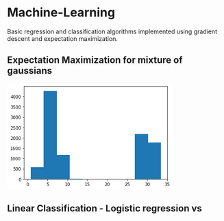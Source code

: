 # Machine-Learning

Basic regression and classification algorithms implemented using gradient descent and expectation maximization.

## Expectation Maximization for mixture of gaussians

![](EM_Gaussian.png)



## Linear Classification - Logistic regression vs 

